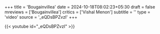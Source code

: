 +++
title = 'Bougainvillea'
date = 2024-10-18T08:02:23+05:30
draft = false
mreviews = ['Bougainvillea']
critics = ['Vishal Menon']
subtitle = ''
type = 'video'
source = '_eQDsBPZvzI'
+++

{{< youtube id="_eQDsBPZvzI" >}}
